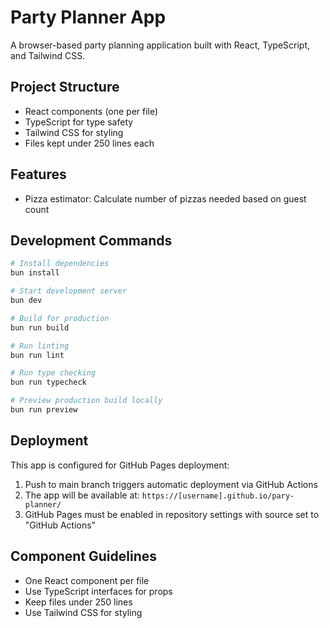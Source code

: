 # Party Planner App

A browser-based party planning application built with React, TypeScript, and Tailwind CSS.

## Project Structure

- React components (one per file)
- TypeScript for type safety
- Tailwind CSS for styling
- Files kept under 250 lines each

## Features

- Pizza estimator: Calculate number of pizzas needed based on guest count

## Development Commands

```bash
# Install dependencies
bun install

# Start development server
bun dev

# Build for production
bun run build

# Run linting
bun run lint

# Run type checking
bun run typecheck

# Preview production build locally
bun run preview
```

## Deployment

This app is configured for GitHub Pages deployment:

1. Push to main branch triggers automatic deployment via GitHub Actions
2. The app will be available at: `https://[username].github.io/pary-planner/`
3. GitHub Pages must be enabled in repository settings with source set to "GitHub Actions"

## Component Guidelines

- One React component per file
- Use TypeScript interfaces for props
- Keep files under 250 lines
- Use Tailwind CSS for styling